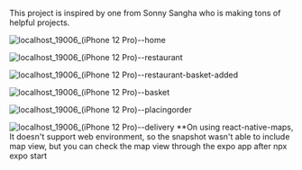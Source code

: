This project is inspired by one from Sonny Sangha who is making tons of helpful projects.

![localhost_19006_(iPhone 12 Pro)--home](https://github.com/badeyesightcat/react-native-deliveroo-clone/assets/19830630/c73db0e2-2113-44cf-9614-4462b8ba96f2)

![localhost_19006_(iPhone 12 Pro)--restaurant](https://github.com/badeyesightcat/react-native-deliveroo-clone/assets/19830630/ff447cc0-ef6a-4fe1-8f6c-4a449a0d612c)

![localhost_19006_(iPhone 12 Pro)--restaurant-basket-added](https://github.com/badeyesightcat/react-native-deliveroo-clone/assets/19830630/420113cc-9139-40ce-a61e-92900421b8c6)

![localhost_19006_(iPhone 12 Pro)--basket](https://github.com/badeyesightcat/react-native-deliveroo-clone/assets/19830630/78333e28-6ef0-4c04-81cd-06c4ffcc474f)

![localhost_19006_(iPhone 12 Pro)--placingorder](https://github.com/badeyesightcat/react-native-deliveroo-clone/assets/19830630/2b751f48-ae42-498d-8945-40c0718da390)

![localhost_19006_(iPhone 12 Pro)--delivery](https://github.com/badeyesightcat/react-native-deliveroo-clone/assets/19830630/a49e7c23-2f63-4242-9903-1d2acf666f09)
**On using react-native-maps, It doesn't support web environment, so the snapshot wasn't able to include map view, but you can check the map view through the expo app after npx expo start

